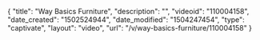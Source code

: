 {
    "title": "Way Basics Furniture",
    "description": "",
    "videoid": "110004158",
    "date_created": "1502524944",
    "date_modified": "1504247454",
    "type": "captivate",
    "layout": "video",
    "url": "\/v\/way-basics-furniture\/110004158"
}